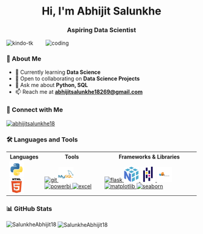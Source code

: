 <h1 align="center">Hi, I'm Abhijit Salunkhe</h1>
<h3 align="center">Aspiring Data Scientist</h3>

<img align="right" alt="coding" width="400" src="https://static.toiimg.com/thumb/width-350,height-197,imgsize-4784574,msid-103049311/103049311.jpg">

<p align="left"> 
  <img src="https://komarev.com/ghpvc/?username=kindo-tk&label=Profile%20views&color=0e75b6&style=flat" alt="kindo-tk" /> 
</p>

### 🌟 About Me
- 🌱 Currently learning **Data Science**
- 👯 Open to collaborating on **Data Science Projects**
- 💬 Ask me about **Python, SQL**
- 📫 Reach me at **abhijitsalunkhe18269@gmail.com**

### 🔗 Connect with Me
<p align="left">
  <a href="https://www.linkedin.com/in/abhijitsalunkhe18" target="_blank"><img align="center" src="https://raw.githubusercontent.com/rahuldkjain/github-profile-readme-generator/master/src/images/icons/Social/linked-in-alt.svg" alt="abhijitsalunkhe18" height="30" width="40" /></a>
</p>

### 🛠️ Languages and Tools
<table>
  <tr>
    <th>Languages</th>
    <th>Tools</th>
    <th>Frameworks & Libraries</th>
  </tr>
  <tr>
    <td>
      <a href="https://www.python.org" target="_blank" rel="noreferrer">
        <img src="https://raw.githubusercontent.com/devicons/devicon/master/icons/python/python-original.svg" alt="python" width="40" height="40"/>
      </a>
      <a href="https://www.w3.org/html/" target="_blank" rel="noreferrer">
        <img src="https://raw.githubusercontent.com/devicons/devicon/master/icons/html5/html5-original-wordmark.svg" alt="html5" width="40" height="40"/>
      </a>
    </td>
    <td>
      <a href="https://git-scm.com/" target="_blank" rel="noreferrer">
        <img src="https://www.vectorlogo.zone/logos/git-scm/git-scm-icon.svg" alt="git" width="40" height="40"/>
      </a>
      <a href="https://www.mysql.com/" target="_blank" rel="noreferrer">
        <img src="https://raw.githubusercontent.com/devicons/devicon/master/icons/mysql/mysql-original-wordmark.svg" alt="mysql" width="40" height="40"/>
      </a>
      <a href="https://powerbi.microsoft.com/" target="_blank" rel="noreferrer">
        <img src="https://www.vectorlogo.zone/logos/microsoft_powerbi/microsoft_powerbi-icon.svg" alt="powerbi" width="40" height="40"/>
      </a>
      <a href="https://www.microsoft.com/en-us/microsoft-365/excel" target="_blank" rel="noreferrer">
        <img src="https://uxwing.com/wp-content/themes/uxwing/download/brands-and-social-media/microsoft-excel-icon.png" alt="excel" width="40" height="40"/>
      </a>
    </td>
    <td>
      <a href="https://flask.palletsprojects.com/" target="_blank" rel="noreferrer">
        <img src="https://www.vectorlogo.zone/logos/pocoo_flask/pocoo_flask-icon.svg" alt="flask" width="40" height="40"/>
      </a>
      <a href="https://numpy.org/" target="_blank" rel="noreferrer">
        <img src="https://raw.githubusercontent.com/devicons/devicon/master/icons/numpy/numpy-original.svg" alt="numpy" width="40" height="40"/>
      </a>
      <a href="https://pandas.pydata.org/" target="_blank" rel="noreferrer">
        <img src="https://raw.githubusercontent.com/devicons/devicon/2ae2a900d2f041da66e950e4d48052658d850630/icons/pandas/pandas-original.svg" alt="pandas" width="40" height="40"/>
      </a>
      <a href="https://scikit-learn.org/" target="_blank" rel="noreferrer">
        <img src="https://github.com/scikit-learn/scikit-learn/blob/main/doc/logos/scikit-learn-logo.svg" alt="scikit-learn" width="40" height="40"/>
      </a>
      <a href="https://matplotlib.org/" target="_blank" rel="noreferrer">
        <img src="https://camo.githubusercontent.com/55a55cebad6360bda8bca520c61e0e195dc7ee413bf9982f1ba86cab496f2388/68747470733a2f2f6d6174706c6f746c69622e6f72672f5f7374617469632f6c6f676f322e737667" alt="matplotlib" width="40" height="40"/>
      </a>
      <a href="https://seaborn.pydata.org/" target="_blank" rel="noreferrer">
        <img src="https://seaborn.pydata.org/_images/logo-mark-lightbg.svg" alt="seaborn" width="40" height="40"/>
      </a>
    </td>
  </tr>
</table>

### 📊 GitHub Stats
<p><img align="left" src="https://github-readme-stats.vercel.app/api/top-langs?username=SalunkheAbhijit18&show_icons=true&locale=en&layout=compact" alt="SalunkheAbhijit18" /></p>
<p>&nbsp;<img align="center" src="https://github-readme-stats.vercel.app/api?username=SalunkheAbhijit18&show_icons=true&locale=en" alt="SalunkheAbhijit18" /></p>
